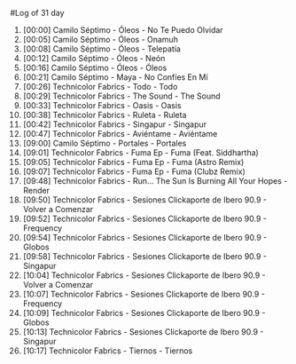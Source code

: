 #Log of 31 day

1. [00:00] Camilo Séptimo - Óleos - No Te Puedo Olvidar
1. [00:05] Camilo Séptimo - Óleos - Onamuh
1. [00:08] Camilo Séptimo - Óleos - Telepatía
1. [00:12] Camilo Séptimo - Óleos - Neón
1. [00:16] Camilo Séptimo - Óleos - Óleos
1. [00:21] Camilo Séptimo - Maya - No Confíes En Mí
1. [00:26] Technicolor Fabrics - Todo - Todo
1. [00:29] Technicolor Fabrics - The Sound - The Sound
1. [00:33] Technicolor Fabrics - Oasis - Oasis
1. [00:38] Technicolor Fabrics - Ruleta - Ruleta
1. [00:42] Technicolor Fabrics - Singapur - Singapur
1. [00:47] Technicolor Fabrics - Aviéntame - Aviéntame
1. [09:00] Camilo Séptimo - Portales - Portales
1. [09:01] Technicolor Fabrics - Fuma Ep - Fuma (Feat. Siddhartha)
1. [09:05] Technicolor Fabrics - Fuma Ep - Fuma (Astro Remix)
1. [09:07] Technicolor Fabrics - Fuma Ep - Fuma (Clubz Remix)
1. [09:48] Technicolor Fabrics - Run... The Sun Is Burning All Your Hopes - Render
1. [09:50] Technicolor Fabrics - Sesiones Clickaporte de Ibero 90.9 - Volver a Comenzar
1. [09:52] Technicolor Fabrics - Sesiones Clickaporte de Ibero 90.9 - Frequency
1. [09:54] Technicolor Fabrics - Sesiones Clickaporte de Ibero 90.9 - Globos
1. [09:58] Technicolor Fabrics - Sesiones Clickaporte de Ibero 90.9 - Singapur
1. [10:04] Technicolor Fabrics - Sesiones Clickaporte de Ibero 90.9 - Volver a Comenzar
1. [10:07] Technicolor Fabrics - Sesiones Clickaporte de Ibero 90.9 - Frequency
1. [10:09] Technicolor Fabrics - Sesiones Clickaporte de Ibero 90.9 - Globos
1. [10:13] Technicolor Fabrics - Sesiones Clickaporte de Ibero 90.9 - Singapur
1. [10:17] Technicolor Fabrics - Tiernos - Tiernos
